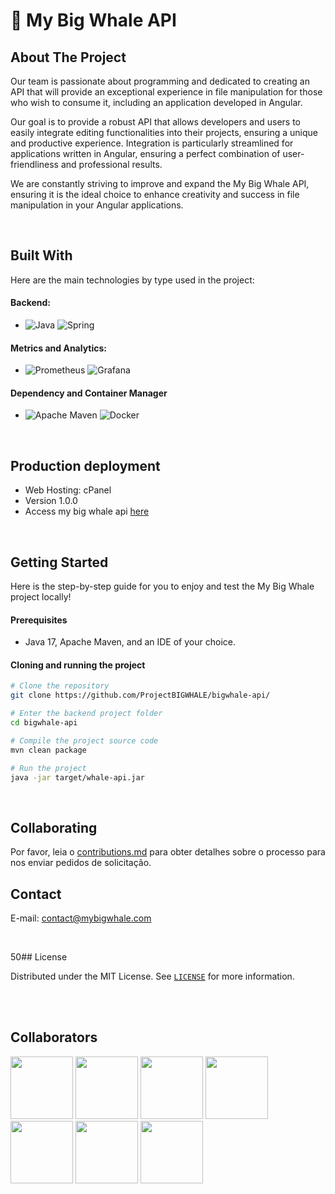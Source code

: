 # 🐋 My Big Whale API

## About The Project

Our team is passionate about programming and dedicated to creating an API that will provide an exceptional experience in file manipulation for those who wish to consume it, including an application developed in Angular.

Our goal is to provide a robust API that allows developers and users to easily integrate editing functionalities into their projects, ensuring a unique and productive experience. Integration is particularly streamlined for applications written in Angular, ensuring a perfect combination of user-friendliness and professional results.

We are constantly striving to improve and expand the My Big Whale API, ensuring it is the ideal choice to enhance creativity and success in file manipulation in your Angular applications. <br>


<br>

## Built With
Here are the main technologies by type used in the project:


#### Backend: 
- ![Java](https://img.shields.io/badge/java-%23ED8B00.svg?style=for-the-badge&logo=openjdk&logoColor=white)
  ![Spring](https://img.shields.io/badge/spring-%236DB33F.svg?style=for-the-badge&logo=spring&logoColor=white)

#### Metrics and Analytics:  
- ![Prometheus](https://img.shields.io/badge/Prometheus-E6522C?style=for-the-badge&logo=Prometheus&logoColor=white)
  ![Grafana](https://img.shields.io/badge/grafana-%23F46800.svg?style=for-the-badge&logo=grafana&logoColor=white)

#### Dependency and Container Manager
- ![Apache Maven](https://img.shields.io/badge/Apache%20Maven-C71A36?style=for-the-badge&logo=Apache%20Maven&logoColor=white)
  ![Docker](https://img.shields.io/badge/docker-%230db7ed.svg?style=for-the-badge&logo=docker&logoColor=white)


<br>

## Production deployment

- Web Hosting: cPanel
- Version 1.0.0
- Access my big whale api <a href="#">here</a>


<br>

## Getting Started
Here is the step-by-step guide for you to enjoy and test the My Big Whale project locally!

#### Prerequisites 
- Java 17, Apache Maven, and an IDE of your choice.

#### Cloning and running the project

```bash
# Clone the repository
git clone https://github.com/ProjectBIGWHALE/bigwhale-api/

# Enter the backend project folder
cd bigwhale-api

# Compile the project source code
mvn clean package

# Run the project
java -jar target/whale-api.jar

```

<br>

## Collaborating

Por favor, leia o [contributions.md](https://github.com/ProjectBIGWHALE/bigwhale-api/blob/develop/contributions.md) para obter detalhes sobre o processo para nos enviar pedidos de solicitação.

## Contact
E-mail: contact@mybigwhale.com

<br>

50## License

Distributed under the MIT License. See <a href="https://github.com/ProjectBIGWHALE/bigwhale-api/blob/main/LICENSE">`LICENSE`</a> for more information.


<br><br>
## Collaborators
<a href="https://github.com/bioramonmoratori"><img src="https://github.com/ProjectBIGWHALE/bigwhale/assets/90486302/d4afb72c-ec3a-4672-b376-c4d33a4aa11c" width="100" height="100"></a>
<a href="https://github.com/amandapvln"><img src="https://github.com/ProjectBIGWHALE/bigwhale/assets/90486302/4de40297-eb96-45ed-b4c4-7b1fb8cbb65a" width="100" height="100"></a>
<a href="https://github.com/erasmobezerra"><img src="https://github.com/ProjectBIGWHALE/bigwhale/assets/90486302/837b8b18-b812-451a-b777-073e33b3d068" width="100" height="100"></a>
<a href="https://github.com/LarissaLunguinho"><img src="https://github.com/ProjectBIGWHALE/bigwhale/assets/90486302/c540875d-5e67-44eb-9708-8aacd848c1c6" width="100" height="100"></a>
<a href="https://github.com/LeoSilva011"><img src="https://github.com/ProjectBIGWHALE/bigwhale/assets/90486302/8cc62cfd-c987-4b43-bc04-3ae7db9690e4" width="100" height="100"></a>
<a href="https://github.com/Estrela-Marques"><img src="https://github.com/ProjectBIGWHALE/bigwhale/assets/90486302/26dbb5ba-7635-438f-95ce-212054eca08d" width="100" height="100"></a>
<a href="https://github.com/SyllasBraga"><img src="https://github.com/ProjectBIGWHALE/bigwhale/assets/90486302/b8b1a4ef-6dd9-4dbc-a4b1-76c19f544ac7" width="100" height="100"></a>






